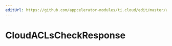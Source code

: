 ```yaml
---
editUrl: https://github.com/appcelerator-modules/ti.cloud/edit/master/apidoc/ACLs/ACLs.yml
---
```

# CloudACLsCheckResponse

<TypeHeader/>

<ApiDocs/>

